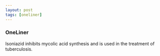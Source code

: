 ```yaml
---
layout: post
tags: [oneliner]
---
```



### OneLiner

Isoniazid inhibits mycolic acid synthesis and is used in the treatment of tuberculosis.
